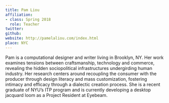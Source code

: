 ```yaml
---
title: Pam Liou
affiliation:
- class: Spring 2018
  role: Teacher
twitter:
github:
website: http://pamelaliou.com/index.html
place: NYC
---
```

Pam is a computational designer and writer living in Brooklyn, NY. Her work examines tensions between craftsmanship, technology and commerce, revealing the hidden sociopolitical infrastructures undergirding human industry. Her research centers around recoupling the consumer with the producer through design literacy and mass customization, fostering intimacy and efficacy through a dialectic creation process. She is a recent graduate of NYU’s ITP program and is currently developing a desktop jacquard loom as a Project Resident at Eyebeam.
